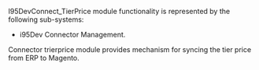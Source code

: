 I95DevConnect_TierPrice module functionality is represented by the following sub-systems:
 - i95Dev Connector Management.

Connector trierprice module provides mechanism for syncing the tier price from ERP to Magento.